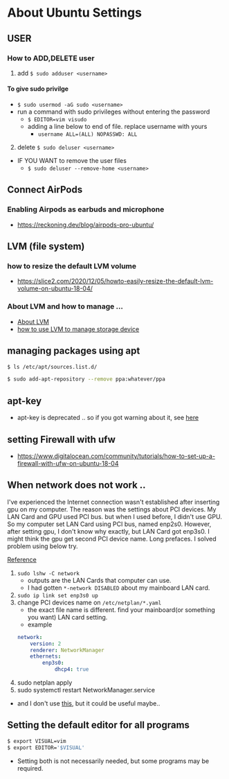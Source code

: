 # About Ubuntu Settings

## USER
### How to ADD,DELETE user
1) add
`$ sudo adduser <username>`

#### To give sudo privilge
* `$ sudo usermod -aG sudo <username>`
* run a command with sudo privileges without entering the password
    - `$ EDITOR=vim visudo`
    - adding a line below to end of file. replace username with yours
        - `username ALL=(ALL) NOPASSWD: ALL`

2) delete
`$ sudo deluser <username>`
* IF YOU WANT to remove the user files
	- `$ sudo deluser --remove-home <username>`

## Connect AirPods
### Enabling Airpods as earbuds and microphone
* https://reckoning.dev/blog/airpods-pro-ubuntu/

## LVM (file system)
### how to resize the default LVM volume
* https://slice2.com/2020/12/05/howto-easily-resize-the-default-lvm-volume-on-ubuntu-18-04/
### About LVM and how to manage ...
* [About LVM](https://www.digitalocean.com/community/tutorials/an-introduction-to-lvm-concepts-terminology-and-operations)
* [how to use LVM to manage storage device](https://www.digitalocean.com/community/tutorials/how-to-use-lvm-to-manage-storage-devices-on-ubuntu-18-04)

## managing packages using apt
``` bash
$ ls /etc/apt/sources.list.d/
```
``` bash
$ sudo add-apt-repository --remove ppa:whatever/ppa
```

## apt-key
* apt-key is deprecated .. so if you got warning about it, see [here](https://manpages.ubuntu.com/manpages/jammy/en/man8/apt-key.8.html#deprecation)


## setting Firewall with ufw
* https://www.digitalocean.com/community/tutorials/how-to-set-up-a-firewall-with-ufw-on-ubuntu-18-04


## When network does not work ..
<p>I've experienced the Internet connection wasn't established after inserting gpu on my computer.
The reason was the settings about PCI devices. My LAN Card and GPU used PCI bus.
but when I used before, I didn't use GPU. So my computer set LAN Card using PCI bus, named enp2s0.
However, after setting gpu, I don't know why exactly, but LAN Card got enp3s0. I might think the gpu get second PCI device name.
Long prefaces. I solved problem using below try.
</p>

[Reference](https://askubuntu.com/questions/1362467/cant-enable-enp3s0-ethernet-interface-and-ethernet-wired-simply-does-not-work)
1) `sudo lshw -C network`
    - outputs are the LAN Cards that computer can use.
    - I had gotten `*-network DISABLED` about my mainboard LAN card.
2) `sudo ip link set enp3s0 up`
3) change PCI devices name on `/etc/netplan/*.yaml`
    - the exact file name is different. find your mainboard(or something you want) LAN card setting.
    - example
    ``` yaml
    network:
        version: 2
        renderer: NetworkManager
        ethernets:
            enp3s0:
                dhcp4: true
    ```
4) sudo netplan apply
5) sudo systemctl restart NetworkManager.service

* and I don't use [this](https://krujy.tistory.com/13), but it could be useful maybe..


## Setting the default editor for all programs
``` bash
$ export VISUAL=vim
$ export EDITOR='$VISUAL'
```
* Setting both is not necessarily needed, but some programs may be required.
